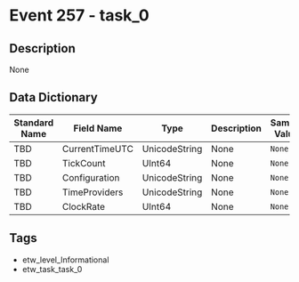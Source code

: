 # Event 257 - task_0

## Description
None

## Data Dictionary
|Standard Name|Field Name|Type|Description|Sample Value|
|---|---|---|---|---|
|TBD|CurrentTimeUTC|UnicodeString|None|`None`|
|TBD|TickCount|UInt64|None|`None`|
|TBD|Configuration|UnicodeString|None|`None`|
|TBD|TimeProviders|UnicodeString|None|`None`|
|TBD|ClockRate|UInt64|None|`None`|

## Tags
* etw_level_Informational
* etw_task_task_0